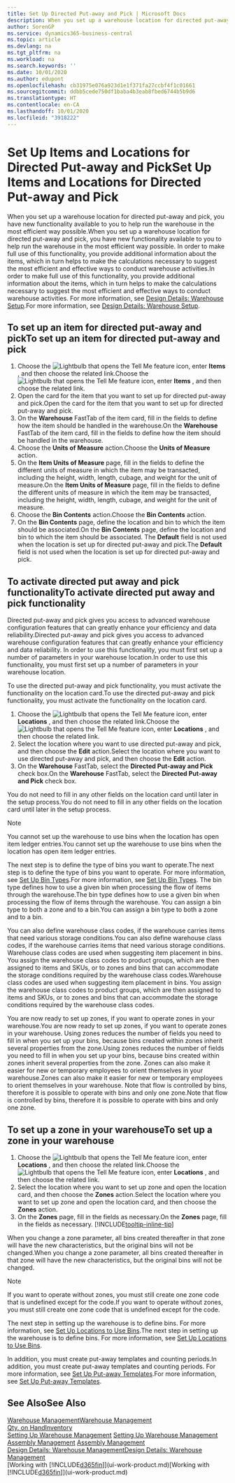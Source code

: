 ```yaml
---
title: Set Up Directed Put-away and Pick | Microsoft Docs
description: When you set up a warehouse location for directed put-away and pick, you have new functionality available to you to help run the warehouse in the most efficient way possible.
author: SorenGP
ms.service: dynamics365-business-central
ms.topic: article
ms.devlang: na
ms.tgt_pltfrm: na
ms.workload: na
ms.search.keywords: ''
ms.date: 10/01/2020
ms.author: edupont
ms.openlocfilehash: cb31975e076a923d1e1f371fa27ccbf4f1c01661
ms.sourcegitcommit: ddbb5cede750df1baba4b3eab8fbed6744b5b9d6
ms.translationtype: HT
ms.contentlocale: en-CA
ms.lasthandoff: 10/01/2020
ms.locfileid: "3918222"
---
```

# <a name="set-up-items-and-locations-for-directed-put-away-and-pick"></a><span data-ttu-id="735ae-103">Set Up Items and Locations for Directed Put-away and Pick</span><span class="sxs-lookup"><span data-stu-id="735ae-103">Set Up Items and Locations for Directed Put-away and Pick</span></span>
<span data-ttu-id="735ae-104">When you set up a warehouse location for directed put-away and pick, you have new functionality available to you to help run the warehouse in the most efficient way possible.</span><span class="sxs-lookup"><span data-stu-id="735ae-104">When you set up a warehouse location for directed put-away and pick, you have new functionality available to you to help run the warehouse in the most efficient way possible.</span></span> <span data-ttu-id="735ae-105">In order to make full use of this functionality, you provide additional information about the items, which in turn helps to make the calculations necessary to suggest the most efficient and effective ways to conduct warehouse activities.</span><span class="sxs-lookup"><span data-stu-id="735ae-105">In order to make full use of this functionality, you provide additional information about the items, which in turn helps to make the calculations necessary to suggest the most efficient and effective ways to conduct warehouse activities.</span></span> <span data-ttu-id="735ae-106">For more information, see [Design Details: Warehouse Setup](design-details-warehouse-setup.md).</span><span class="sxs-lookup"><span data-stu-id="735ae-106">For more information, see [Design Details: Warehouse Setup](design-details-warehouse-setup.md).</span></span>

## <a name="to-set-up-an-item-for-directed-put-away-and-pick"></a><span data-ttu-id="735ae-107">To set up an item for directed put-away and pick</span><span class="sxs-lookup"><span data-stu-id="735ae-107">To set up an item for directed put-away and pick</span></span>  
1.  <span data-ttu-id="735ae-108">Choose the ![Lightbulb that opens the Tell Me feature](media/ui-search/search_small.png "Tell me what you want to do") icon, enter **Items** , and then choose the related link.</span><span class="sxs-lookup"><span data-stu-id="735ae-108">Choose the ![Lightbulb that opens the Tell Me feature](media/ui-search/search_small.png "Tell me what you want to do") icon, enter **Items** , and then choose the related link.</span></span>  
2.  <span data-ttu-id="735ae-109">Open the card for the item that you want to set up for directed put-away and pick.</span><span class="sxs-lookup"><span data-stu-id="735ae-109">Open the card for the item that you want to set up for directed put-away and pick.</span></span>
3. <span data-ttu-id="735ae-110">On the **Warehouse** FastTab of the item card, fill in the fields to define how the item should be handled in the warehouse.</span><span class="sxs-lookup"><span data-stu-id="735ae-110">On the **Warehouse** FastTab of the item card, fill in the fields to define how the item should be handled in the warehouse.</span></span>  
4.  <span data-ttu-id="735ae-111">Choose the **Units of Measure** action.</span><span class="sxs-lookup"><span data-stu-id="735ae-111">Choose the **Units of Measure** action.</span></span>
5. <span data-ttu-id="735ae-112">On the **Item Units of Measure** page, fill in the fields to define the different units of measure in which the item may be transacted, including the height, width, length, cubage, and weight for the unit of measure.</span><span class="sxs-lookup"><span data-stu-id="735ae-112">On the **Item Units of Measure** page, fill in the fields to define the different units of measure in which the item may be transacted, including the height, width, length, cubage, and weight for the unit of measure.</span></span>
6. <span data-ttu-id="735ae-113">Choose the **Bin Contents** action.</span><span class="sxs-lookup"><span data-stu-id="735ae-113">Choose the **Bin Contents** action.</span></span>
7. <span data-ttu-id="735ae-114">On the **Bin Contents** page, define the location and bin to which the item should be associated.</span><span class="sxs-lookup"><span data-stu-id="735ae-114">On the **Bin Contents** page, define the location and bin to which the item should be associated.</span></span> <span data-ttu-id="735ae-115">The **Default** field is not used when the location is set up for directed put-away and pick.</span><span class="sxs-lookup"><span data-stu-id="735ae-115">The **Default** field is not used when the location is set up for directed put-away and pick.</span></span>  

## <a name="to-activate-directed-put-away-and-pick-functionality"></a><span data-ttu-id="735ae-116">To activate directed put away and pick functionality</span><span class="sxs-lookup"><span data-stu-id="735ae-116">To activate directed put away and pick functionality</span></span>  
<span data-ttu-id="735ae-117">Directed put-away and pick gives you access to advanced warehouse configuration features that can greatly enhance your efficiency and data reliability.</span><span class="sxs-lookup"><span data-stu-id="735ae-117">Directed put-away and pick gives you access to advanced warehouse configuration features that can greatly enhance your efficiency and data reliability.</span></span> <span data-ttu-id="735ae-118">In order to use this functionality, you must first set up a number of parameters in your warehouse location.</span><span class="sxs-lookup"><span data-stu-id="735ae-118">In order to use this functionality, you must first set up a number of parameters in your warehouse location.</span></span>  

<span data-ttu-id="735ae-119">To use the directed put-away and pick functionality, you must activate the functionality on the location card.</span><span class="sxs-lookup"><span data-stu-id="735ae-119">To use the directed put-away and pick functionality, you must activate the functionality on the location card.</span></span>    
1.  <span data-ttu-id="735ae-120">Choose the ![Lightbulb that opens the Tell Me feature](media/ui-search/search_small.png "Tell me what you want to do") icon, enter **Locations** , and then choose the related link.</span><span class="sxs-lookup"><span data-stu-id="735ae-120">Choose the ![Lightbulb that opens the Tell Me feature](media/ui-search/search_small.png "Tell me what you want to do") icon, enter **Locations** , and then choose the related link.</span></span>  
2.  <span data-ttu-id="735ae-121">Select the location where you want to use directed put-away and pick, and then choose the **Edit** action.</span><span class="sxs-lookup"><span data-stu-id="735ae-121">Select the location where you want to use directed put-away and pick, and then choose the **Edit** action.</span></span>  
3.  <span data-ttu-id="735ae-122">On the **Warehouse** FastTab, select the **Directed Put-away and Pick** check box.</span><span class="sxs-lookup"><span data-stu-id="735ae-122">On the **Warehouse** FastTab, select the **Directed Put-away and Pick** check box.</span></span>  

<span data-ttu-id="735ae-123">You do not need to fill in any other fields on the location card until later in the setup process.</span><span class="sxs-lookup"><span data-stu-id="735ae-123">You do not need to fill in any other fields on the location card until later in the setup process.</span></span>  

> [!NOTE]  
>  <span data-ttu-id="735ae-124">You cannot set up the warehouse to use bins when the location has open item ledger entries.</span><span class="sxs-lookup"><span data-stu-id="735ae-124">You cannot set up the warehouse to use bins when the location has open item ledger entries.</span></span>  

<span data-ttu-id="735ae-125">The next step is to define the type of bins you want to operate.</span><span class="sxs-lookup"><span data-stu-id="735ae-125">The next step is to define the type of bins you want to operate.</span></span> <span data-ttu-id="735ae-126">For more information, see [Set Up Bin Types](warehouse-how-to-set-up-bin-types.md).</span><span class="sxs-lookup"><span data-stu-id="735ae-126">For more information, see [Set Up Bin Types](warehouse-how-to-set-up-bin-types.md).</span></span> <span data-ttu-id="735ae-127">The bin type defines how to use a given bin when processing the flow of items through the warehouse.</span><span class="sxs-lookup"><span data-stu-id="735ae-127">The bin type defines how to use a given bin when processing the flow of items through the warehouse.</span></span> <span data-ttu-id="735ae-128">You can assign a bin type to both a zone and to a bin.</span><span class="sxs-lookup"><span data-stu-id="735ae-128">You can assign a bin type to both a zone and to a bin.</span></span>  

<span data-ttu-id="735ae-129">You can also define warehouse class codes, if the warehouse carries items that need various storage conditions.</span><span class="sxs-lookup"><span data-stu-id="735ae-129">You can also define warehouse class codes, if the warehouse carries items that need various storage conditions.</span></span> <span data-ttu-id="735ae-130">Warehouse class codes are used when suggesting item placement in bins. You assign the warehouse class codes to product groups, which are then assigned to items and SKUs, or to zones and bins that can accommodate the storage conditions required by the warehouse class codes.</span><span class="sxs-lookup"><span data-stu-id="735ae-130">Warehouse class codes are used when suggesting item placement in bins. You assign the warehouse class codes to product groups, which are then assigned to items and SKUs, or to zones and bins that can accommodate the storage conditions required by the warehouse class codes.</span></span>  

<span data-ttu-id="735ae-131">You are now ready to set up zones, if you want to operate zones in your warehouse.</span><span class="sxs-lookup"><span data-stu-id="735ae-131">You are now ready to set up zones, if you want to operate zones in your warehouse.</span></span> <span data-ttu-id="735ae-132">Using zones reduces the number of fields you need to fill in when you set up your bins, because bins created within zones inherit several properties from the zone.</span><span class="sxs-lookup"><span data-stu-id="735ae-132">Using zones reduces the number of fields you need to fill in when you set up your bins, because bins created within zones inherit several properties from the zone.</span></span> <span data-ttu-id="735ae-133">Zones can also make it easier for new or temporary employees to orient themselves in your warehouse.</span><span class="sxs-lookup"><span data-stu-id="735ae-133">Zones can also make it easier for new or temporary employees to orient themselves in your warehouse.</span></span> <span data-ttu-id="735ae-134">Note that flow is controlled by bins, therefore it is possible to operate with bins and only one zone.</span><span class="sxs-lookup"><span data-stu-id="735ae-134">Note that flow is controlled by bins, therefore it is possible to operate with bins and only one zone.</span></span>  

## <a name="to-set-up-a-zone-in-your-warehouse"></a><span data-ttu-id="735ae-135">To set up a zone in your warehouse</span><span class="sxs-lookup"><span data-stu-id="735ae-135">To set up a zone in your warehouse</span></span>  
1.  <span data-ttu-id="735ae-136">Choose the ![Lightbulb that opens the Tell Me feature](media/ui-search/search_small.png "Tell me what you want to do") icon, enter **Locations** , and then choose the related link.</span><span class="sxs-lookup"><span data-stu-id="735ae-136">Choose the ![Lightbulb that opens the Tell Me feature](media/ui-search/search_small.png "Tell me what you want to do") icon, enter **Locations** , and then choose the related link.</span></span>  
2.  <span data-ttu-id="735ae-137">Select the location where you want to set up zone and open the location card, and then choose the **Zones** action.</span><span class="sxs-lookup"><span data-stu-id="735ae-137">Select the location where you want to set up zone and open the location card, and then choose the **Zones** action.</span></span>  
3.  <span data-ttu-id="735ae-138">On the **Zones** page, fill in the fields as necessary.</span><span class="sxs-lookup"><span data-stu-id="735ae-138">On the **Zones** page, fill in the fields as necessary.</span></span> [!INCLUDE[tooltip-inline-tip](includes/tooltip-inline-tip_md.md)]  

<span data-ttu-id="735ae-139">When you change a zone parameter, all bins created thereafter in that zone will have the new characteristics, but the original bins will not be changed.</span><span class="sxs-lookup"><span data-stu-id="735ae-139">When you change a zone parameter, all bins created thereafter in that zone will have the new characteristics, but the original bins will not be changed.</span></span>  

> [!NOTE]  
>  <span data-ttu-id="735ae-140">If you want to operate without zones, you must still create one zone code that is undefined except for the code.</span><span class="sxs-lookup"><span data-stu-id="735ae-140">If you want to operate without zones, you must still create one zone code that is undefined except for the code.</span></span>  

<span data-ttu-id="735ae-141">The next step in setting up the warehouse is to define bins. For more information, see [Set Up Locations to Use Bins](warehouse-how-to-set-up-locations-to-use-bins.md).</span><span class="sxs-lookup"><span data-stu-id="735ae-141">The next step in setting up the warehouse is to define bins. For more information, see [Set Up Locations to Use Bins](warehouse-how-to-set-up-locations-to-use-bins.md).</span></span>  

<span data-ttu-id="735ae-142">In addition, you must create put-away templates and counting periods.</span><span class="sxs-lookup"><span data-stu-id="735ae-142">In addition, you must create put-away templates and counting periods.</span></span> <span data-ttu-id="735ae-143">For more information, see [Set Up Put-away Templates](warehouse-how-to-set-up-put-away-templates.md).</span><span class="sxs-lookup"><span data-stu-id="735ae-143">For more information, see [Set Up Put-away Templates](warehouse-how-to-set-up-put-away-templates.md).</span></span>  

## <a name="see-also"></a><span data-ttu-id="735ae-144">See Also</span><span class="sxs-lookup"><span data-stu-id="735ae-144">See Also</span></span>  
[<span data-ttu-id="735ae-145">Warehouse Management</span><span class="sxs-lookup"><span data-stu-id="735ae-145">Warehouse Management</span></span>](warehouse-manage-warehouse.md)  
[<span data-ttu-id="735ae-146">Qty. on Hand</span><span class="sxs-lookup"><span data-stu-id="735ae-146">Inventory</span></span>](inventory-manage-inventory.md)  
<span data-ttu-id="735ae-147">[Setting Up Warehouse Management](warehouse-setup-warehouse.md)   </span><span class="sxs-lookup"><span data-stu-id="735ae-147">[Setting Up Warehouse Management](warehouse-setup-warehouse.md)   </span></span>  
<span data-ttu-id="735ae-148">[Assembly Management](assembly-assemble-items.md)  </span><span class="sxs-lookup"><span data-stu-id="735ae-148">[Assembly Management](assembly-assemble-items.md)  </span></span>  
[<span data-ttu-id="735ae-149">Design Details: Warehouse Management</span><span class="sxs-lookup"><span data-stu-id="735ae-149">Design Details: Warehouse Management</span></span>](design-details-warehouse-management.md)  
<span data-ttu-id="735ae-150">[Working with [!INCLUDE[d365fin](includes/d365fin_md.md)]](ui-work-product.md)</span><span class="sxs-lookup"><span data-stu-id="735ae-150">[Working with [!INCLUDE[d365fin](includes/d365fin_md.md)]](ui-work-product.md)</span></span>  

